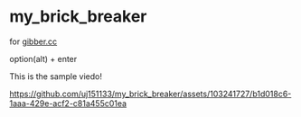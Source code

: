 # my_brick_breaker
for [gibber.cc](https://gibber.cc/playground/index.html)

option(alt) + enter<br>

This is the sample viedo!


https://github.com/uj151133/my_brick_breaker/assets/103241727/b1d018c6-1aaa-429e-acf2-c81a455c01ea


